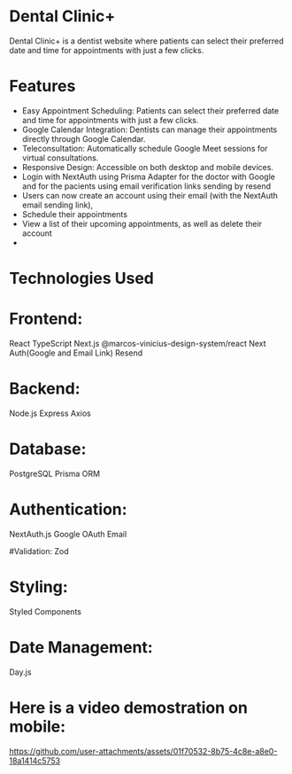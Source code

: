 # Dental Clinic+

Dental Clinic+ is a dentist website where patients can select their preferred date and time for appointments with just a few clicks.

# Features

- Easy Appointment Scheduling: Patients can select their preferred date and time for appointments with just a few clicks.
- Google Calendar Integration: Dentists can manage their appointments directly through Google Calendar.
- Teleconsultation: Automatically schedule Google Meet sessions for virtual consultations.
- Responsive Design: Accessible on both desktop and mobile devices.
- Login with NextAuth using Prisma Adapter for the doctor with Google and for the pacients using email verification links sending by resend
- Users can now create an account using their email (with the NextAuth email sending link),
- Schedule their appointments
- View a list of their upcoming appointments, as well as delete their account
- 
# Technologies Used

# Frontend:

React
TypeScript
Next.js
@marcos-vinicius-design-system/react
Next Auth(Google and Email Link)
Resend

# Backend:

Node.js
Express
Axios

# Database:

PostgreSQL
Prisma ORM

# Authentication:

NextAuth.js
Google OAuth
Email

#Validation:
Zod

# Styling:

Styled Components

# Date Management:

Day.js

# Here is a video demostration on mobile:

https://github.com/user-attachments/assets/01f70532-8b75-4c8e-a8e0-18a1414c5753

